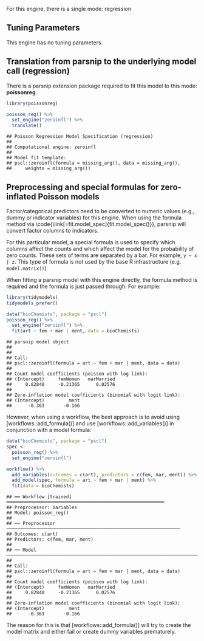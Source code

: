 


For this engine, there is a single mode: regression

## Tuning Parameters

This engine has no tuning parameters. 

## Translation from parsnip to the underlying model call  (regression)

There is a parsnip extension package required to fit this model to this mode: **poissonreg**.


```r
library(poissonreg)

poisson_reg() %>%
  set_engine("zeroinfl") %>%
  translate()
```

```
## Poisson Regression Model Specification (regression)
## 
## Computational engine: zeroinfl 
## 
## Model fit template:
## pscl::zeroinfl(formula = missing_arg(), data = missing_arg(), 
##     weights = missing_arg())
```

## Preprocessing and special formulas for zero-inflated Poisson models


Factor/categorical predictors need to be converted to numeric values (e.g., dummy or indicator variables) for this engine. When using the formula method via \\code{\\link[=fit.model_spec]{fit.model_spec()}}, parsnip will convert factor columns to indicators.

For this particular model, a special formula is used to specify which columns affect the counts and which affect the model for the probability of zero counts. These sets of terms are separated by a bar. For example, `y ~ x | z`. This type of formula is not used by the base R infrastructure (e.g. `model.matrix()`)

When fitting a parsnip model with this engine directly, the formula method is required and the formula is just passed through. For example:




```r
library(tidymodels)
tidymodels_prefer()

data("bioChemists", package = "pscl")
poisson_reg() %>% 
  set_engine("zeroinfl") %>% 
  fit(art ~ fem + mar | ment, data = bioChemists)
```

```
## parsnip model object
## 
## 
## Call:
## pscl::zeroinfl(formula = art ~ fem + mar | ment, data = data)
## 
## Count model coefficients (poisson with log link):
## (Intercept)     femWomen   marMarried  
##     0.82840     -0.21365      0.02576  
## 
## Zero-inflation model coefficients (binomial with logit link):
## (Intercept)         ment  
##      -0.363       -0.166
```

However, when using a workflow, the best approach is to avoid using [workflows::add_formula()] and use [workflows::add_variables()] in conjunction with a model formula:


```r
data("bioChemists", package = "pscl")
spec <- 
  poisson_reg() %>% 
  set_engine("zeroinfl")

workflow() %>% 
  add_variables(outcomes = c(art), predictors = c(fem, mar, ment)) %>% 
  add_model(spec, formula = art ~ fem + mar | ment) %>% 
  fit(data = bioChemists)
```

```
## ══ Workflow [trained] ══════════════════════════════════════════════════════════
## Preprocessor: Variables
## Model: poisson_reg()
## 
## ── Preprocessor ────────────────────────────────────────────────────────────────
## Outcomes: c(art)
## Predictors: c(fem, mar, ment)
## 
## ── Model ───────────────────────────────────────────────────────────────────────
## 
## Call:
## pscl::zeroinfl(formula = art ~ fem + mar | ment, data = data)
## 
## Count model coefficients (poisson with log link):
## (Intercept)     femWomen   marMarried  
##     0.82840     -0.21365      0.02576  
## 
## Zero-inflation model coefficients (binomial with logit link):
## (Intercept)         ment  
##      -0.363       -0.166
```

The reason for this is that [workflows::add_formula()] will try to create the model matrix and either fail or create dummy variables prematurely. 
